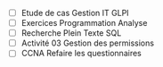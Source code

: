 - [ ] Etude de cas Gestion IT GLPI
- [ ] Exercices Programmation Analyse
- [ ] Recherche Plein Texte SQL
- [ ] Activité 03 Gestion des permissions
- [ ] CCNA Refaire les questionnaires